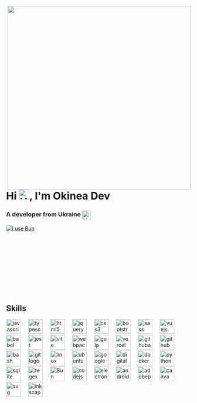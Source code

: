 <img align="right" width="500" src="https://raw.githubusercontent.com/okineadev/okineadev-website/main/images/bubbles.webp">

# Hi <img align="bottom" src="https://raw.githubusercontent.com/okineadev/okineadev-website/main/emojis/hello.webp" alt="Hello" width="28">, I'm Okinea Dev
<h3>A developer from Ukraine <img align="top" src="https://raw.githubusercontent.com/okineadev/okineadev-website/main/emojis/ua-flag.webp" alt="UA Flag" width="24"></h3>

[![I use Bun](https://img.shields.io/badge/-I_use_Bun-%23fbf0df?logo=Bun&logoColor=%23fbf0df&labelColor=black)](https://bun.sh)

<br/>
<br/>
<br/>
<br/>
<br/>
<br/>
<br/>
<br/>
<br/>

<h2>Skills</h2>

<div align="left">
  <a href="https://developer.mozilla.org/en-US/docs/Web/JavaScript"><img src="https://skillicons.dev/icons?i=js" height="40" alt="javascript logo" /></a>
  <img width="12" />
  <a href="https://www.typescriptlang.org/"><img src="https://skillicons.dev/icons?i=ts" height="40" alt="typescript logo"  /></a>
  <img width="12" />
  <a href="https://developer.mozilla.org/docs/Web/HTML"><img src="https://skillicons.dev/icons?i=html" height="40" alt="html5 logo"  /></a>
  <img width="12" />
  <a href="https://jquery.com/"><img src="https://skillicons.dev/icons?i=jquery" height="40" alt="jquery logo"  /></a>
  <img width="12" />
  <a href="https://developer.mozilla.org/docs/Web/CSS"><img src="https://skillicons.dev/icons?i=css" height="40" alt="css3 logo"  /></a>
  <img width="12" />
  <a href="https://getbootstrap.com/"><img src="https://skillicons.dev/icons?i=bootstrap" height="40" alt="bootstrap logo"  /></a>
  <img width="12" />
  <a href="https://sass-lang.com/"><img src="https://skillicons.dev/icons?i=sass" height="40" alt="sass logo"  /></a>
  <img width="12" />
  <a href="https://vuejs.org/"><img src="https://skillicons.dev/icons?i=vue" height="40" alt="vuejs logo"  /></a>
  <img width="12" />
  <a href=https://babeljs.io/""><img src="https://skillicons.dev/icons?i=babel" height="40" alt="babel logo"  /></a>
  <img width="12" />
  <a href="https://jestjs.io/"><img src="https://skillicons.dev/icons?i=jest" height="40" alt="jest logo"  /></a>
  <img width="12" />
  <a href="https://vitejs.dev/"><img src="https://skillicons.dev/icons?i=vite" height="40" alt="vite logo"  /></a>
  <img width="12" />
  <a href="https://webpack.js.org/"><img src="https://skillicons.dev/icons?i=webpack" height="40" alt="webpack logo"  /></a>
  <img width="12" />
  <a href="https://gulpjs.com/"><img src="https://skillicons.dev/icons?i=gulp" height="40" alt="gulp logo"  /></a>
  <img width="12" />
  <a href="https://vercel.com/"><img src="https://skillicons.dev/icons?i=vercel" height="40" alt="vercel logo"  /></a>
  <img width="12" />
  <a href="https://github.com/features/actions"><img src="https://skillicons.dev/icons?i=githubactions" height="40" alt="githubactions logo"  /></a>
  <img width="12" />
  <a href="https://github.com/"><img src="https://skillicons.dev/icons?i=github" height="40" alt="github logo"  /></a>
  <img width="12" />
  <a href="https://wikipedia.org/wiki/Bash"><img src="https://skillicons.dev/icons?i=bash" height="40" alt="bash logo"  /></a>
  <img width="12" />
  <a href="https://git-scm.com/"><img src="https://skillicons.dev/icons?i=git" height="40" alt="git logo"  /></a>
  <img width="12" />
  <a href="https://wikipedia.org/wiki/Linux"><img src="https://skillicons.dev/icons?i=linux" height="40" alt="linux logo"  /></a>
  <img width="12" />
  <a href="https://ubuntu.com/"><img src="https://cdn.simpleicons.org/ubuntu/E95420" height="40" alt="ubuntu logo"  /></a>
  <img width="12" />
  <a href="https://cloud.google.com/"><img src="https://skillicons.dev/icons?i=gcp" height="40" alt="googlecloud logo"  /></a>
  <img width="12" />
  <a href="https://www.digitalocean.com/"><img src="https://cdn.simpleicons.org/digitalocean/0080FF" height="40" alt="digitalocean logo"  /></a>
  <img width="12" />
  <a href="https://www.docker.com/"><img src="https://skillicons.dev/icons?i=docker" height="40" alt="docker logo"  /></a>
  <img width="12" />
  <a href="https://www.python.org/"><img src="https://skillicons.dev/icons?i=py" height="40" alt="python logo"  /></a>
  <img width="12" />
  <img src="https://skillicons.dev/icons?i=sqlite" height="40" alt="sqlite logo"  />
  <img width="12" />
  <a href="https://docs.python.org/3/library/re.html"><img src="https://skillicons.dev/icons?i=regex" height="40" alt="regex logo"  /></a>
  <img width="12" />
  <a href="https://bun.sh/"><img src="https://user-images.githubusercontent.com/709451/182802334-d9c42afe-f35d-4a7b-86ea-9985f73f20c3.png" width="40" height="40" alt="Bun logo"></a>
  <img width="12" />
  <a href="https://nodejs.org/"><img src="https://skillicons.dev/icons?i=nodejs" height="40" alt="nodejs logo"  /></a>
  <img width="12" />
  <a href="https://www.electronjs.org/"><img src="https://skillicons.dev/icons?i=electron" height="40" alt="electron logo"  /></a>
  <img width="12" />
  <a href="https://developer.android.com/"><img src="https://cdn.simpleicons.org/android/3DDC84" height="40" alt="android logo"  /></a>
  <img width="12" />
  <a href="https://www.adobe.com/products/photoshop.html"><img src="https://skillicons.dev/icons?i=ps" height="40" alt="adobephotoshop logo"  /></a>
  <img width="12" />
  <a href="https://www.canva.com/"><img src="https://cdn.simpleicons.org/canva/00C4CC" height="40" alt="canva logo"  /></a>
  <img width="12" />
  <a href="https://developer.mozilla.org/docs/Web/SVG"><img src="https://skillicons.dev/icons?i=svg" height="40" alt="svg logo"  /></a>
  <img width="12" />
  <a href="https://inkscape.org/"><img src="https://cdn.jsdelivr.net/gh/devicons/devicon/icons/inkscape/inkscape-original.svg" height="40" alt="inkscape logo"  /></a>
</div>
